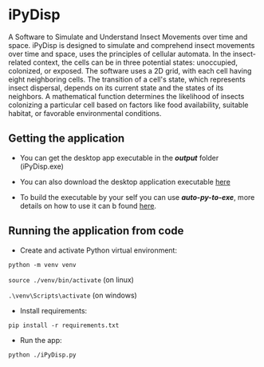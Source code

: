 # iPyDisp

A Software to Simulate and Understand Insect Movements over time and space. iPyDisp is designed to simulate and comprehend insect movements over time and space, uses the principles of cellular automata. In the insect-related context, the cells can be in three potential states: unoccupied, colonized, or exposed. The software uses a 2D grid, with each cell having eight neighboring cells. The transition of a cell's state, which represents insect dispersal, depends on its current state and the states of its neighbors. A mathematical function determines the likelihood of insects colonizing a particular cell based on factors like food availability, suitable habitat, or favorable environmental conditions.

## Getting the application

* You can get the desktop app executable in the ***output*** folder (iPyDisp.exe)

* You can also download the desktop application executable <a href="https://drive.google.com/file/d/1uN8i9JViNPjk2QEBuSidXY4bx8zsMV_L/view?usp=sharing"> here </a>

* To build the executable by your self you can use ***auto-py-to-exe***, more details on how to use it can b found <a href="https://github.com/brentvollebregt/auto-py-to-exe">here</a>.

## Running the application from code

* Create and activate Python virtual environment:

```python -m venv venv```

```source ./venv/bin/activate``` (on linux)

```.\venv\Scripts\activate``` (on windows)

* Install requirements:

```pip install -r requirements.txt```

* Run the app:

```python ./iPyDisp.py```
